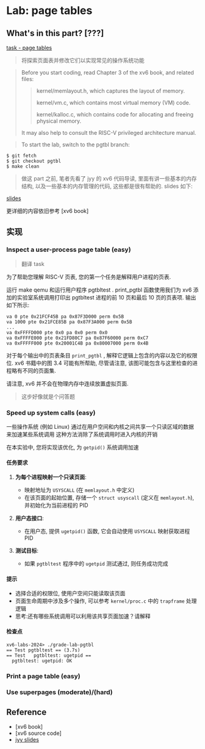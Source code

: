 # Lab: page tables

## What's in this part? [???]

[task - page tables](https://pdos.csail.mit.edu/6.S081/2024/labs/pgtbl.html)

> 将探索页面表并修改它们以实现常见的操作系统功能

> Before you start coding, read Chapter 3 of the xv6 book, and related files:
>
>> kernel/memlayout.h, which captures the layout of memory.
>>
>> kernel/vm.c, which contains most virtual memory (VM) code.
>>
>> kernel/kalloc.c, which contains code for allocating and freeing physical memory.
>>
> It may also help to consult the RISC-V privileged architecture manual.

> To start the lab, switch to the pgtbl branch:

```shell
$ git fetch
$ git checkout pgtbl
$ make clean
```

> 做这 part 之前, 笔者先看了 jyy 的 xv6 代码导读, 里面有讲一些基本的内存结构, 以及一些基本的内存管理的代码, 这些都是很有帮助的. slides 如下:

[slides](https://jyywiki.cn/OS/2022/slides/18.slides.html#/)

更详细的内容依旧参考 [xv6 book]

## 实现

### Inspect a user-process page table (easy)

> 翻译 task

为了帮助您理解 RISC-V 页表, 您的第一个任务是解释用户进程的页表.

运行 make qemu 和运行用户程序 pgtbltest . print_pgtbl 函数使用我们为 xv6 添加的实验室系统调用打印出 pgtbltest 进程的前 10 页和最后 10 页的页表项. 输出如下所示: 

```shell
va 0 pte 0x21FCF45B pa 0x87F3D000 perm 0x5B
va 1000 pte 0x21FCE85B pa 0x87F3A000 perm 0x5B
...
va 0xFFFFD000 pte 0x0 pa 0x0 perm 0x0
va 0xFFFFE000 pte 0x21FD80C7 pa 0x87F60000 perm 0xC7
va 0xFFFFF000 pte 0x20001C4B pa 0x80007000 perm 0x4B
```

对于每个输出中的页表条目 `print_pgtbl` , 解释它逻辑上包含的内容以及它的权限位. xv6 书籍中的图 3.4 可能有所帮助, 尽管请注意, 该图可能包含与这里检查的进程略有不同的页面集.

请注意, xv6 并不会在物理内存中连续放置虚拟页面.

> 这步好像就是个问答题

### Speed up system calls (easy)

一些操作系统 (例如 Linux) 通过在用户空间和内核之间共享一个只读区域的数据来加速某些系统调用 这种方法消除了系统调用时进入内核的开销 

在本实验中, 您将实现该优化, 为 `getpid()` 系统调用加速 

#### **任务要求**

1. **为每个进程映射一个只读页面**:
   - 映射地址为 `USYSCALL` (在 `memlayout.h` 中定义) 
   - 在该页面的起始位置, 存储一个 `struct usyscall` (定义在 `memlayout.h`), 并初始化为当前进程的 PID 

2. **用户态接口**:
   - 在用户态, 提供 `ugetpid()` 函数, 它会自动使用 `USYSCALL` 映射获取进程 PID 

3. **测试目标**:
   - 如果 `pgtbltest` 程序中的 `ugetpid` 测试通过, 则任务成功完成 

#### **提示**

- 选择合适的权限位, 使用户空间只能读取该页面 
- 页面生命周期中涉及多个操作, 可以参考 `kernel/proc.c` 中的 `trapframe` 处理逻辑 
- 思考:还有哪些系统调用可以利用该共享页面加速？请解释 

#### 检查点

```shell
xv6-labs-2024> ./grade-lab-pgtbl
== Test pgtbltest == (3.7s) 
== Test   pgtbltest: ugetpid == 
  pgtbltest: ugetpid: OK 
```

### Print a page table (easy)



### Use superpages (moderate)/(hard)

## Reference

- [xv6 book]
- [xv6 source code]
- [jyy slides](https://jyywiki.cn/OS/2022/slides/18.slides.html#/)